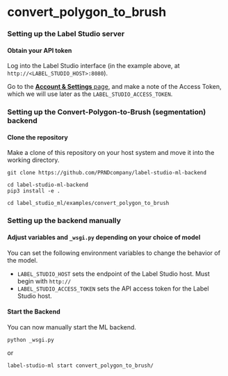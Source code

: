 # convert_polygon_to_brush

### Setting up the Label Studio server

#### Obtain your API token

Log into the Label Studio interface (in the example above, at
`http://<LABEL_STUDIO_HOST>:8080`). 

Go to the [**Account & Settings** 
page](https://labelstud.io/guide/user_account#Access-token), and make a note of the Access Token, which we will use later as
the `LABEL_STUDIO_ACCESS_TOKEN`.

### Setting up the Convert-Polygon-to-Brush (segmentation) backend

#### Clone the repository

Make a clone of this repository on your host system and move it into the working
directory.

```
git clone https://github.com/PRNDcompany/label-studio-ml-backend

cd label-studio-ml-backend
pip3 install -e .

cd label_studio_ml/examples/convert_polygon_to_brush
```

### Setting up the backend manually

#### Adjust variables and `_wsgi.py` depending on your choice of model

You can set the following environment variables to change the behavior of the model.

* `LABEL_STUDIO_HOST` sets the endpoint of the Label Studio host. Must begin with `http://` 
* `LABEL_STUDIO_ACCESS_TOKEN` sets the API access token for the Label Studio host.

#### Start the Backend

You can now manually start the ML backend.

```
python _wsgi.py
```

or

```bash
label-studio-ml start convert_polygon_to_brush/
```
